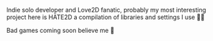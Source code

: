 Indie solo developer and Love2D fanatic, probably my most interesting project here is HÄTE2D a compilation of libraries and settings I use 👍🏻

Bad games coming soon believe me 🥱
